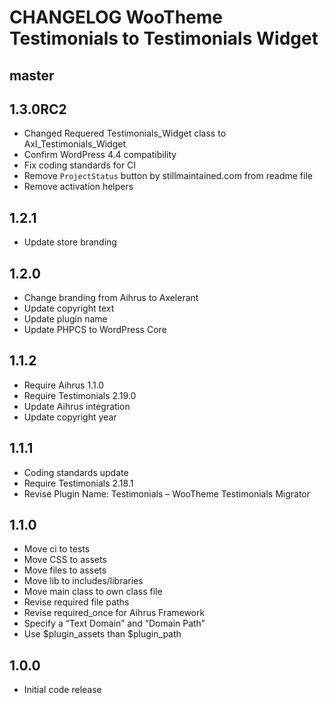 # CHANGELOG WooTheme Testimonials to Testimonials Widget

## master

## 1.3.0RC2
* Changed Requered Testimonials_Widget class to Axl_Testimonials_Widget
* Confirm WordPress 4.4 compatibility
* Fix coding standards for CI
* Remove `ProjectStatus` button by stillmaintained.com from readme file
* Remove activation helpers

## 1.2.1
* Update store branding

## 1.2.0
* Change branding from Aihrus to Axelerant
* Update copyright text
* Update plugin name
* Update PHPCS to WordPress Core

## 1.1.2
* Require Aihrus 1.1.0
* Require Testimonials 2.19.0
* Update Aihrus integration
* Update copyright year

## 1.1.1
* Coding standards update
* Require Testimonials 2.18.1
* Revise Plugin Name: Testimonials – WooTheme Testimonials Migrator

## 1.1.0
* Move ci to tests
* Move CSS to assets
* Move files to assets
* Move lib to includes/libraries
* Move main class to own class file
* Revise required file paths
* Revise required_once for Aihrus Framework
* Specify a “Text Domain” and “Domain Path”
* Use $plugin_assets than $plugin_path

## 1.0.0
* Initial code release 